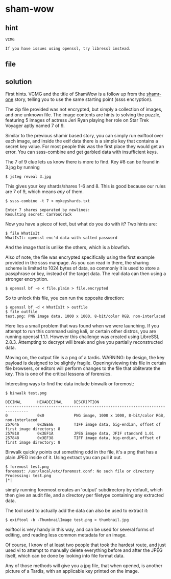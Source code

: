 
# sham-wow

## hint

```
VCMG

If you have issues using openssl, try libressl instead.
```

## file

## solution

First hints. VCMG and the title of ShamWow is a follow up from the [shamr-one](shamr-one) story, telling you to use the same starting
point (ssss encryption).

The zip file provided was not encrypted, but simply a collection of images, and one unknown file.  The image contents are
hints to solving the puzzle, featuring 5 images of actress Jeri Ryan playing her role on Star Trek Voyager aptly named 7 of 9.

Similar to the previous shamir based story, you can simply run exiftool over each image, and inside the exif data there is a
simple key that contains a secret key value.  For most people this was the first place they would get an error.  You can
ssss-combine and get garbled data with insufficient keys.

The 7 of 9 clue lets us know there is more to find. Key #8 can be found in 3.jpg by running 

```
$ jsteg reveal 3.jpg
```

This gives your key shards/shares 1-6 and 8. This is good because our rules are 7 of 9, which means *any* of them.  

```
$ ssss-combine -t 7 < mykeyshards.txt

Enter 7 shares separated by newlines:
Resulting secret: CanYouCrack
```

Now you have a piece of text, but what do you do with it?  Two hints are:

```
$ file WhatIsIt
WhatIsIt: openssl enc'd data with salted password
```

And the image that is unlike the others, which is a blowfish.

Also of note, the file was encrypted specifically using the first example provided in the ssss manpage. As you can read in
there, the sharing scheme is limited to 1024 bytes of data, so commonly it is used to store a passphrase or key, instead of
the target data. The real data can then using a stronger encryption.

```
$ openssl bf -e < file.plain > file.encrypted
```

So to unlock this file, you can run the opposite direction:

```
$ openssl bf -d < WhatIsIt > outfile
$ file outfile
test.png: PNG image data, 1000 x 1000, 8-bit/color RGB, non-interlaced
```

Here lies a small problem that was found when we were launching.  If you attempt to run this command using kali, or certain
other distros, you are running openssl 1.1.1.  However this challenge was created using LibreSSL 2.8.3.  Attempting to decrypt
will break and give you partially reconstructed data.

Moving on, the output file is a png of a tardis. WARNING: by design, the key payload is designed to be slightly fragile.
Opening/viewing this file in certain file browsers, or editors will perform changes to the file that obliterate the key. This
is one of the critical lessons of forensics.

Interesting ways to find the data include binwalk or foremost:

```
$ binwalk test.png

DECIMAL       HEXADECIMAL     DESCRIPTION
--------------------------------------------------------------------------------
0             0x0             PNG image, 1000 x 1000, 8-bit/color RGB, non-interlaced
257646        0x3EE6E         TIFF image data, big-endian, offset of first image directory: 8
257818        0x3EF1A         JPEG image data, JFIF standard 1.01
257848        0x3EF38         TIFF image data, big-endian, offset of first image directory: 8

```

Binwalk quickly points out something odd in the file, it's a png that has a plain JPEG inside of it. Using extract you can
pull it out.

```
$ foremost test.png
foremost: /usr/local/etc/foremost.conf: No such file or directory
Processing: test.png
|*|
```

simply running foremost creates an 'output' subdirectory by default, which then give an audit file, and a directory per
filetype containing any extracted data.


The tool used to actually add the data can also be used to extract it:

```
$ exiftool -b -ThumbnailImage test.png > thumbnail.jpg
```

exiftool is very handy in this way, and can be used for several forms of editing, and reading less common metadata for an
image.

Of course, I know of at least two people that took the hardest route, and just used vi to attempt to manually delete
everything before and after the JPEG itself, which can be done by looking into file format data.

Any of those methods will give you a jpg file, that when opened, is another picture of a Tardis, with an applicable key
printed on the image.
